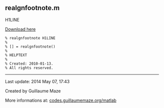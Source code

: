 ## realgnfootnote.m ##
H1LINE

[Download here](http://guillaumemaze.googlecode.com/svn/trunk/matlab/codes/graphicxFigures/realgnfootnote.m)

```
% realgnfootnote H1LINE
%
% [] = realgnfootnote()
% 
% HELPTEXT
%
% Created: 2010-01-13.
% All rights reserved.
```

---

Last update: 2014 May 07, 17:43

Created by Guillaume Maze

More informations at: [codes.guillaumemaze.org/matlab](http://codes.guillaumemaze.org/matlab)